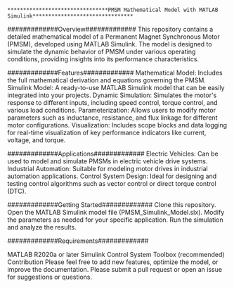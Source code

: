                                                  ********************************PMSM Mathematical Model with MATLAB Simulink********************************
#############Overview#############
This repository contains a detailed mathematical model of a Permanent Magnet Synchronous Motor (PMSM), developed using MATLAB Simulink. The model is designed to simulate the dynamic behavior of PMSM under various operating conditions, providing insights into its performance characteristics.

#############Features#############
Mathematical Model: Includes the full mathematical derivation and equations governing the PMSM.
Simulink Model: A ready-to-use MATLAB Simulink model that can be easily integrated into your projects.
Dynamic Simulation: Simulates the motor's response to different inputs, including speed control, torque control, and various load conditions.
Parameterization: Allows users to modify motor parameters such as inductance, resistance, and flux linkage for different motor configurations.
Visualization: Includes scope blocks and data logging for real-time visualization of key performance indicators like current, voltage, and torque.

#############Applications#############
Electric Vehicles: Can be used to model and simulate PMSMs in electric vehicle drive systems.
Industrial Automation: Suitable for modeling motor drives in industrial automation applications.
Control System Design: Ideal for designing and testing control algorithms such as vector control or direct torque control (DTC).


#############Getting Started#############
Clone this repository.
Open the MATLAB Simulink model file (PMSM_Simulink_Model.slx).
Modify the parameters as needed for your specific application.
Run the simulation and analyze the results.

#############Requirements#############

MATLAB R2020a or later
Simulink
Control System Toolbox (recommended)
Contribution
Please feel free to add new features, optimize the model, or improve the documentation. Please submit a pull request or open an issue for suggestions or questions.

